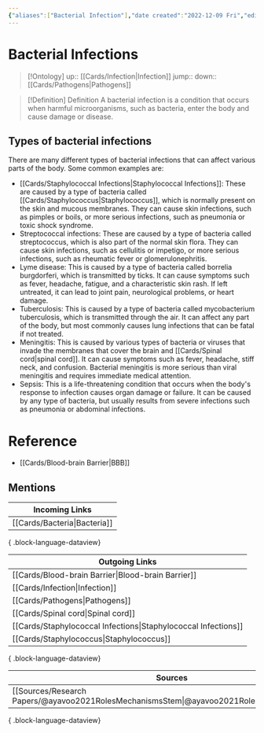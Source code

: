 ```yaml
---
{"aliases":["Bacterial Infection"],"date created":"2022-12-09 Fri","edited":"2023-04-06 Thu","dg-publish":true,"permalink":"/cards/bacterial-infections/","dgPassFrontmatter":true}
---
```


# Bacterial Infections

> [!Ontology]
> up:: [[Cards/Infection\|Infection]]
> jump::
> down:: [[Cards/Pathogens\|Pathogens]]

> [!Definition] Definition
> A bacterial infection is a condition that occurs when harmful microorganisms, such as bacteria, enter the body and cause damage or disease.
## Types of bacterial infections

There are many different types of bacterial infections that can affect various parts of the body. Some common examples are:

- [[Cards/Staphylococcal Infections\|Staphylococcal Infections]]: These are caused by a type of bacteria called [[Cards/Staphylococcus\|Staphylococcus]], which is normally present on the skin and mucous membranes. They can cause skin infections, such as pimples or boils, or more serious infections, such as pneumonia or toxic shock syndrome.
- Streptococcal infections: These are caused by a type of bacteria called streptococcus, which is also part of the normal skin flora. They can cause skin infections, such as cellulitis or impetigo, or more serious infections, such as rheumatic fever or glomerulonephritis.
- Lyme disease: This is caused by a type of bacteria called borrelia burgdorferi, which is transmitted by ticks. It can cause symptoms such as fever, headache, fatigue, and a characteristic skin rash. If left untreated, it can lead to joint pain, neurological problems, or heart damage.
- Tuberculosis: This is caused by a type of bacteria called mycobacterium tuberculosis, which is transmitted through the air. It can affect any part of the body, but most commonly causes lung infections that can be fatal if not treated.
- Meningitis: This is caused by various types of bacteria or viruses that invade the membranes that cover the brain and [[Cards/Spinal cord\|spinal cord]]. It can cause symptoms such as fever, headache, stiff neck, and confusion. Bacterial meningitis is more serious than viral meningitis and requires immediate medical attention.
- Sepsis: This is a life-threatening condition that occurs when the body's response to infection causes organ damage or failure. It can be caused by any type of bacteria, but usually results from severe infections such as pneumonia or abdominal infections.


# Reference
- [[Cards/Blood-brain Barrier\|BBB]]

## Mentions
| Incoming Links                  |
| ------------------------------- |
| [[Cards/Bacteria\|Bacteria]] |

{ .block-language-dataview}

| Outgoing Links                                                    |
| ----------------------------------------------------------------- |
| [[Cards/Blood-brain Barrier\|Blood-brain Barrier]]             |
| [[Cards/Infection\|Infection]]                                 |
| [[Cards/Pathogens\|Pathogens]]                                 |
| [[Cards/Spinal cord\|Spinal cord]]                             |
| [[Cards/Staphylococcal Infections\|Staphylococcal Infections]] |
| [[Cards/Staphylococcus\|Staphylococcus]]                       |

{ .block-language-dataview}

| Sources                                                                                       |
| --------------------------------------------------------------------------------------------- |
| [[Sources/Research Papers/@ayavoo2021RolesMechanismsStem\|@ayavoo2021RolesMechanismsStem]] |

{ .block-language-dataview}